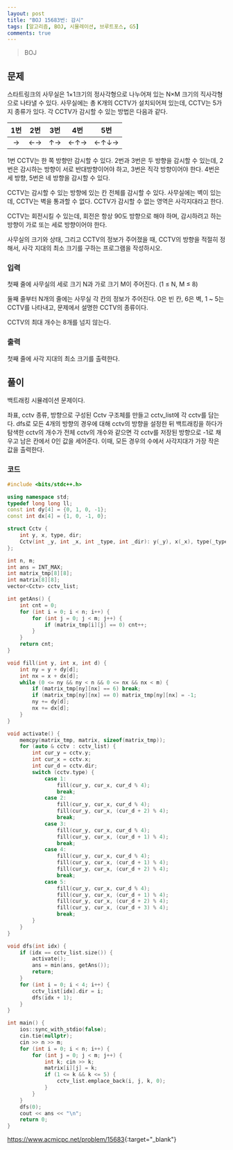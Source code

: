 ```yaml
---
layout: post
title: "BOJ 15683번: 감시"
tags: [알고리즘, BOJ, 시뮬레이션, 브루트포스, G5]
comments: true
---
```


> BOJ

## 문제
스타트링크의 사무실은 1×1크기의 정사각형으로 나누어져 있는 N×M 크기의 직사각형으로 나타낼 수 있다. 사무실에는 총 K개의 CCTV가 설치되어져 있는데, CCTV는 5가지 종류가 있다. 각 CCTV가 감시할 수 있는 방법은 다음과 같다.

| 1번 | 2번 | 3번 | 4번 | 5번  |
|:---:|:---:|:---:|:---:|:----:|
| →   | ←→  | ↑→  | ←↑→ | ←↑↓→ |

1번 CCTV는 한 쪽 방향만 감시할 수 있다. 2번과 3번은 두 방향을 감시할 수 있는데, 2번은 감시하는 방향이 서로 반대방향이어야 하고, 3번은 직각 방향이어야 한다. 4번은 세 방향, 5번은 네 방향을 감시할 수 있다.

CCTV는 감시할 수 있는 방향에 있는 칸 전체를 감시할 수 있다. 사무실에는 벽이 있는데, CCTV는 벽을 통과할 수 없다. CCTV가 감시할 수 없는 영역은 사각지대라고 한다.

CCTV는 회전시킬 수 있는데, 회전은 항상 90도 방향으로 해야 하며, 감시하려고 하는 방향이 가로 또는 세로 방향이어야 한다.

사무실의 크기와 상태, 그리고 CCTV의 정보가 주어졌을 때, CCTV의 방향을 적절히 정해서, 사각 지대의 최소 크기를 구하는 프로그램을 작성하시오.

### 입력
첫째 줄에 사무실의 세로 크기 N과 가로 크기 M이 주어진다. (1 ≤ N, M ≤ 8)

둘째 줄부터 N개의 줄에는 사무실 각 칸의 정보가 주어진다. 0은 빈 칸, 6은 벽, 1 ~ 5는 CCTV를 나타내고, 문제에서 설명한 CCTV의 종류이다. 

CCTV의 최대 개수는 8개를 넘지 않는다.

### 출력
첫째 줄에 사각 지대의 최소 크기를 출력한다.

## 풀이
백트래킹 시뮬레이션 문제이다.

좌표, cctv 종류, 방향으로 구성된 Cctv 구조체를 만들고 cctv_list에 각 cctv를 담는다. dfs로 모든 4개의 방향의 경우에 대해 cctv의 방향을 설정한 뒤 백트래킹을 하다가 탐색한 cctv의 개수가 전체 cctv의 개수와 같으면 각 cctv를 저장된 방향으로 -1로 채우고 남은 칸에서 0인 값을 세어준다. 이때, 모든 경우의 수에서 사각지대가 가장 작은 값을 출력한다. 

### 코드
```c++
#include <bits/stdc++.h>

using namespace std;
typedef long long ll;
const int dy[4] = {0, 1, 0, -1};
const int dx[4] = {1, 0, -1, 0};

struct Cctv {
    int y, x, type, dir;
    Cctv(int _y, int _x, int _type, int _dir): y(_y), x(_x), type(_type), dir(_dir) {};
};

int n, m;
int ans = INT_MAX;
int matrix_tmp[8][8];
int matrix[8][8];
vector<Cctv> cctv_list;

int getAns() {
    int cnt = 0;
    for (int i = 0; i < n; i++) {
        for (int j = 0; j < m; j++) {
            if (matrix_tmp[i][j] == 0) cnt++;
        }
    }
    return cnt;
}

void fill(int y, int x, int d) {
    int ny = y + dy[d];
    int nx = x + dx[d];
    while (0 <= ny && ny < n && 0 <= nx && nx < m) {
        if (matrix_tmp[ny][nx] == 6) break;
        if (matrix_tmp[ny][nx] == 0) matrix_tmp[ny][nx] = -1;
        ny += dy[d];
        nx += dx[d];
    }
}

void activate() {
    memcpy(matrix_tmp, matrix, sizeof(matrix_tmp));
    for (auto & cctv : cctv_list) {
        int cur_y = cctv.y;
        int cur_x = cctv.x;
        int cur_d = cctv.dir;
        switch (cctv.type) {
            case 1:
                fill(cur_y, cur_x, cur_d % 4);
                break;
            case 2:
                fill(cur_y, cur_x, cur_d % 4);
                fill(cur_y, cur_x, (cur_d + 2) % 4);
                break;
            case 3:
                fill(cur_y, cur_x, cur_d % 4);
                fill(cur_y, cur_x, (cur_d + 1) % 4);
                break;
            case 4:
                fill(cur_y, cur_x, cur_d % 4);
                fill(cur_y, cur_x, (cur_d + 1) % 4);
                fill(cur_y, cur_x, (cur_d + 2) % 4);
                break;
            case 5:
                fill(cur_y, cur_x, cur_d % 4);
                fill(cur_y, cur_x, (cur_d + 1) % 4);
                fill(cur_y, cur_x, (cur_d + 2) % 4);
                fill(cur_y, cur_x, (cur_d + 3) % 4);
                break;
        }
    }
}

void dfs(int idx) {
    if (idx == cctv_list.size()) {
        activate();
        ans = min(ans, getAns());
        return;
    }
    for (int i = 0; i < 4; i++) {
        cctv_list[idx].dir = i;
        dfs(idx + 1);
    }
}

int main() {
    ios::sync_with_stdio(false);
    cin.tie(nullptr);
    cin >> n >> m;
    for (int i = 0; i < n; i++) {
        for (int j = 0; j < m; j++) {
            int k; cin >> k;
            matrix[i][j] = k;
            if (1 <= k && k <= 5) {
                cctv_list.emplace_back(i, j, k, 0);
            }
        }
    }
    dfs(0);
    cout << ans << "\n";
    return 0;
}

```

<https://www.acmicpc.net/problem/15683>{:target="_blank"}
